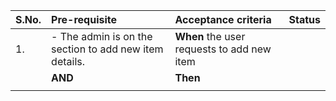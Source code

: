 |**S.No.**| **Pre-requisite**| **Acceptance criteria**|**Status**|
|---------|:---------------- |:-------------|:-----------:|
|1.|- The admin is on the section to add new item details. |**When** the user requests to add new item|        |
||**AND**|**Then**|      |
|||||




      
    

  


      
      

 
 



      	
 


      
     

 


